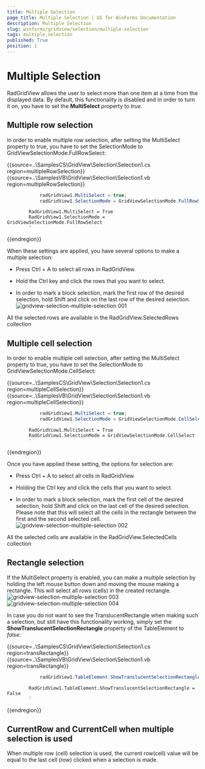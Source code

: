 ```yaml
---
title: Multiple Selection
page_title: Multiple Selection | UI for WinForms Documentation
description: Multiple Selection
slug: winforms/gridview/selection/multiple-selection
tags: multiple,selection
published: True
position: 1
---
```


# Multiple Selection



RadGridView allows the user to select more than one item at a time from the displayed data. By default, this functionality is disabled and in order to turn it on, you have to set the __MultiSelect__ property to *true*. 

## Multiple row selection

In order to enable multiple row selection, after setting the MultiSelect property to true, you have to set the SelectionMode to GridViewSelectionMode.FullRowSelect:

{{source=..\SamplesCS\GridView\Selection\Selection1.cs region=multipleRowSelection}} 
{{source=..\SamplesVB\GridView\Selection\Selection1.vb region=multipleRowSelection}} 

````C#
            radGridView1.MultiSelect = true;
            radGridView1.SelectionMode = GridViewSelectionMode.FullRowSelect;
````
````VB.NET
        RadGridView1.MultiSelect = True
        RadGridView1.SelectionMode = GridViewSelectionMode.FullRowSelect
        '
````

{{endregion}} 

When these settings are applied, you have several options to make a multiple selection:

* Press Ctrl + A to select all rows in RadGridView.

* Hold the Ctrl key and click the rows that you want to select.

* In order to mark a block selection, mark the first row of the desired selection, hold Shift and click on the last row of the desired selection.<br>![gridview-selection-multiple-selection 001](images/gridview-selection-multiple-selection001.png)

All the selected rows are available in the RadGridView.SelectedRows collection

## Multiple cell selection

In order to enable multiple cell selection, after setting the MultiSelect property to true, you have to set the SelectionMode to GridViewSelectionMode.CellSelect:

{{source=..\SamplesCS\GridView\Selection\Selection1.cs region=multipleCellSelection}} 
{{source=..\SamplesVB\GridView\Selection\Selection1.vb region=multipleCellSelection}} 

````C#
            radGridView1.MultiSelect = true;
            radGridView1.SelectionMode = GridViewSelectionMode.CellSelect;
````
````VB.NET
        RadGridView1.MultiSelect = True
        RadGridView1.SelectionMode = GridViewSelectionMode.CellSelect
        '
````

{{endregion}} 

Once you have applied these setting, the options for selection are:

* Press Ctrl + A to select all cells in RadGridView.  

* Holding the Ctrl key and click the cells that you want to select.

* In order to mark a block selection, mark the first cell of the desired selection, hold Shift and click on the last cell of the desired selection. Please note that this will select all the cells in the rectangle between the first and the second selected cell.<br>![gridview-selection-multiple-selection 002](images/gridview-selection-multiple-selection002.png)

All the selected cells are available in the RadGridView.SelectedCells collection

## Rectangle selection

If the MultiSelect property is enabled, you can make a multiple selection by holding the left mouse button down and moving the mouse making a rectangle. This will select all rows (cells) in the created rectangle.<br>![gridview-selection-multiple-selection 003](images/gridview-selection-multiple-selection003.png)![gridview-selection-multiple-selection 004](images/gridview-selection-multiple-selection004.png)

In case you do not want to see the TranslucentRectangle when making such a selection, but still have this functionality working, simply set the __ShowTranslucentSelectionRectangle__ property of the TableElement to *false*:

{{source=..\SamplesCS\GridView\Selection\Selection1.cs region=transRectangle}} 
{{source=..\SamplesVB\GridView\Selection\Selection1.vb region=transRectangle}} 

````C#
            radGridView1.TableElement.ShowTranslucentSelectionRectangle = false;
````
````VB.NET
        RadGridView1.TableElement.ShowTranslucentSelectionRectangle = False
        '
````

{{endregion}} 

## CurrentRow and CurrentCell when multiple selection is used

When multiple row (cell) selection is used, the current row(cell) value will be equal to the last cell (row) clicked when a selection is made. 
